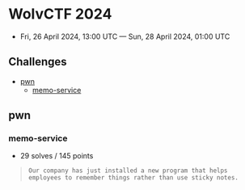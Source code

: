 # WolvCTF 2024

- Fri, 26 April 2024, 13:00 UTC — Sun, 28 April 2024, 01:00 UTC

## Challenges

- [pwn](#pwn)
    - [memo-service](#memo-service)

## pwn

### memo-service

- 29 solves / 145 points

> ``` Our company has just installed a new program that helps employees to remember things rather than use sticky notes. ```

